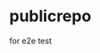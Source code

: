 # publicrepo
for e2e test


















































































































































































































































































































































































































































































































































































































































































































































































































































































































































































































































































































































































































































































































































































































































































































































































































































































































































